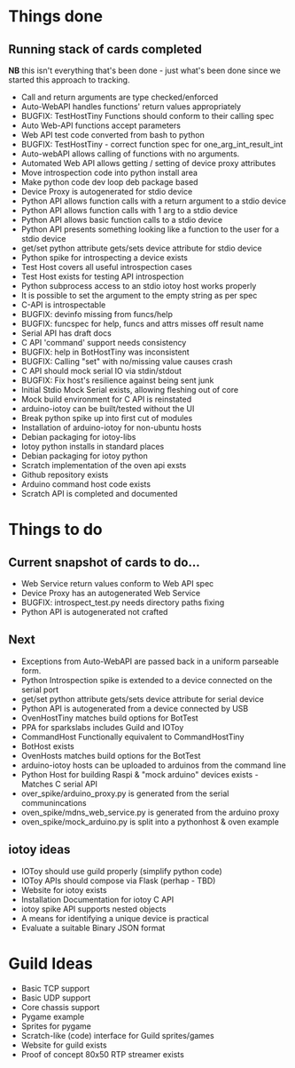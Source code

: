 # Things done

## Running stack of cards completed

**NB** this isn't everything that's been done - just what's been done since we started this approach to tracking.

* Call and return arguments are type checked/enforced
* Auto-WebAPI handles functions' return values appropriately
* BUGFIX: TestHostTiny Functions should conform to their calling spec
* Auto Web-API functions accept parameters
* Web API test code converted from bash to python
* BUGFIX: TestHostTiny - correct function spec for one_arg_int_result_int
* Auto-webAPI allows calling of functions with no arguments.
* Automated Web API allows getting / setting of device proxy attributes
* Move introspection code into python install area
* Make python code dev loop deb package based
* Device Proxy is autogenerated for stdio device
* Python API allows function calls with a return argument to a stdio device
* Python API allows function calls with 1 arg to a stdio device
* Python API allows basic function calls to a stdio device
* Python API presents something looking like a function to the user for a stdio device
* get/set python attribute gets/sets device attribute for stdio device
* Python spike for introspecting a device exists
* Test Host covers all useful introspection cases
* Test Host exists for testing API introspection
* Python subprocess access to an stdio iotoy host works properly
* It is possible to set the argument to the empty string as per spec
* C-API is introspectable
* BUGFIX: devinfo missing from funcs/help
* BUGFIX: funcspec for help, funcs and attrs misses off result name
* Serial API has draft docs
* C API 'command' support needs consistency
* BUGFIX: help in BotHostTiny was inconsistent
* BUGFIX: Calling "set" with no/missing value causes crash
* C API should mock serial IO via stdin/stdout
* BUGFIX: Fix host's resilience against being sent junk
* Initial Stdio Mock Serial exists, allowing fleshing out of core
* Mock build environment for C API is reinstated
* arduino-iotoy can be built/tested without the UI
* Break python spike up into first cut of modules
* Installation of arduino-iotoy for non-ubuntu hosts 
* Debian packaging for iotoy-libs
* Iotoy python installs in standard places
* Debian packaging for iotoy python
* Scratch implementation of the oven api exsts
* Github repository exists
* Arduino command host code exists
* Scratch API is completed and documented

# Things to do

## Current snapshot of cards to do...

* Web Service return values conform to Web API spec
* Device Proxy has an autogenerated Web Service
* BUGFIX: introspect_test.py needs directory paths fixing
* Python API is autogenerated not crafted

## Next

* Exceptions from Auto-WebAPI are passed back in a uniform parseable form.
* Python Introspection spike is extended to a device connected on the serial port
* get/set python attribute gets/sets device attribute for serial device
* Python API is autogenerated from a device connected by USB
* OvenHostTiny matches build options for BotTest
* PPA for sparkslabs includes Guild and IOToy
* CommandHost Functionally equivalent to CommandHostTiny
* BotHost exists
* OvenHosts matches build options for the BotTest
* arduino-iotoy hosts can be uploaded to arduinos from the command line
* Python Host for building Raspi & "mock arduino" devices exists - Matches C serial API
* over_spike/arduino_proxy.py is generated from the serial communincations
* oven_spike/mdns_web_service.py is generated from the arduino proxy
* oven_spike/mock_arduino.py is split into a pythonhost & oven example

## iotoy ideas

* IOToy should use guild properly (simplify python code)
* IOToy APIs should compose via Flask (perhap - TBD)
* Website for iotoy exists
* Installation Documentation for iotoy C API
* iotoy spike API supports nested objects
* A means for identifying a unique device is practical
* Evaluate a suitable Binary JSON format

# Guild Ideas

* Basic TCP support
* Basic UDP support
* Core chassis support
* Pygame example
* Sprites for pygame
* Scratch-like (code) interface for Guild sprites/games
* Website for guild exists
* Proof of concept 80x50 RTP streamer exists
